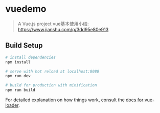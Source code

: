 # vuedemo

> A Vue.js project
vue基本使用小结:
https://www.jianshu.com/p/3dd95e80e913

## Build Setup

``` bash
# install dependencies
npm install

# serve with hot reload at localhost:8080
npm run dev

# build for production with minification
npm run build
```

For detailed explanation on how things work, consult the [docs for vue-loader](http://vuejs.github.io/vue-loader).

